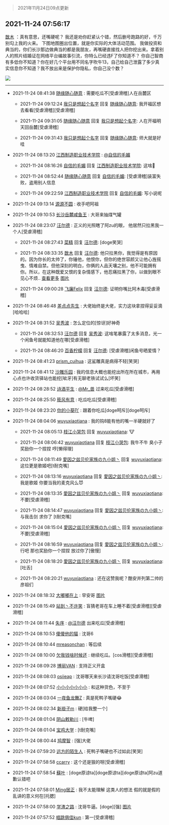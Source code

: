 > 2021年11月24日09点更新
<link rel="stylesheet" href="https://cdn.jsdelivr.net/gh/taotie6/sampleJSON@main/css/photo_show.css">
<meta name="referrer" content="no-referrer" />


 ## 2021-11-24 07:56:17 

 [㪚木](https://www.coolapk.com/feed/31673310?shareKey=ZTJjYmMwNmM0NWJhNjE5ZDgzZDU~) ：真有意思，还嘴硬呢？
我还是劝你赶紧认个错，然后删号跑路的好，千万别勾上我的火来。
下图地图圈出位置，就是你实际的大体活动范围。
我做投资和典当的，你们长沙那边做典当的都是我朋友，再嘴硬直接找人把你挖出来。拿着别人的照片结婚证在网络平台编故事引流，你特么已经违F了你知道不？<!--break-->
你自己智商有多低你不知道？你在好几个平台用不同名字吹牛13，自己给自己泄露了多少真实信息你不知道？我不放出来是保护你隐私，你自己没个数？ 

<div class="album">
<img class="img-item" src="http://image.coolapk.com/feed/2021/1124/07/1081091_6ead5f73_1776_5597_184@1080x2328.jpeg" />
</div>

 ------- 

- 2021-11-24 08:41:38 [随缘随心随意](uid=2974753) : 需要吃瓜不[受虐滑稽]人在岳麓区 

    - 2021-11-24 09:12:24 [我只是想起个名字](uid=3103130) 回复 [随缘随心随意](uid=2974753): 我开福区想去看看[受虐滑稽][受虐滑稽] 

    - 2021-11-24 09:31:05 [随缘随心随意](uid=2974753) 回复 [我只是想起个名字](uid=3103130): 人在开福明天回岳麓[受虐滑稽] 

    - 2021-11-24 09:31:43 [我只是想起个名字](uid=3103130) 回复 [随缘随心随意](uid=2974753): 师大就是好哇 

- 2021-11-24 08:13:20 [江西制造职业技术学院](uid=2939069) : <a class="feed-link-uname" href="/u/自信的毛媚">@自信的毛媚</a> 

    - 2021-11-24 08:16:26 [自信的毛媚](uid=3591714) 回复 [江西制造职业技术学院](uid=2939069): 这啥🍉 

    - 2021-11-24 08:52:44 [随缘随心随意](uid=2974753) 回复 [自信的毛媚](uid=3591714): [受虐滑稽]装富失败，盗用别人信息 

    - 2021-11-24 09:22:59 [江西制造职业技术学院](uid=2939069) 回复 [自信的毛媚](uid=3591714): 写小说呢 

- 2021-11-24 09:13:14 [源源不圆](uid=1332368) : 收手吧阿祖 

- 2021-11-24 09:10:53 [长沙岳麓咸鱼王](uid=1096201) : 大哥来抽煤气罐 

- 2021-11-24 08:23:07 [汪尔德](uid=1595236) : 正义的光照瞎了阿zu的眼， 他居然只拉黑我一个人[受虐滑稽] 

    - 2021-11-24 08:27:43 [菜精](uid=2075001) 回复 [汪尔德](uid=1595236): [doge笑哭] 

    - 2021-11-24 08:33:35 [㪚木](uid=1081091) 回复 [汪尔德](uid=1595236): 他只拉黑你，我觉得是有原因的。因为你长的太帅了，你锤他，他恨你，但你的绝世容颜又让他心旌摇曳、情难自禁。但他深刻的明白，你俩的人品天壤之别，他不可能拥有你。所以，在这种既爱又恨的复杂情感下，他忍痛拉黑了你，以做到眼不见心不烦.. <a href="/feed/replyList?id=245147203">查看更多</a> [图片](http://image.coolapk.com/feed/2019/0413/20/1081091_1555160241_2687@434x296.gif)

    - 2021-11-24 09:00:28 [飞廉Felix](uid=900024) 回复 [汪尔德](uid=1595236): 证明你嘴比阿木毒[受虐滑稽] 

- 2021-11-24 08:46:48 [差点点先生](uid=1622444) : 大佬始终是大佬，实力这块拿捏得妥妥滴[哈哈哈] 

- 2021-11-24 08:31:52 [吴秀波](uid=1158063) : 怎么定位的[惊讶]好神奇 

    - 2021-11-24 08:32:53 [汪尔德](uid=1595236) 回复 [吴秀波](uid=1158063): 这啥笔暴露了太多消息，光一个闲鱼号就能知道他在哪[受虐滑稽] 

    - 2021-11-24 08:46:20 [百香柠檬](uid=2068085) 回复 [汪尔德](uid=1595236): [受虐滑稽]闲鱼号晒爱情？ 

- 2021-11-24 08:41:23 [prism_cuihua](uid=1243854) : 这鲨雕真是病得不轻[笑哭] 

- 2021-11-24 08:41:12 [沙雕乐园](uid=2447129) : 我的信息大概也能挖出所在所在城市，再用心点也许收货驿站也能挖[呲牙]有无聊老铁试试么[坏笑] 

- 2021-11-24 08:28:52 [诗酒平生](uid=1690437) : <a class="feed-link-uname" href="/u/Mr_兽">@Mr_兽</a> 过来吃瓜[受虐滑稽] 

- 2021-11-24 08:25:50 [筱风有意](uid=1113136) : 吃瓜吃瓜[受虐滑稽] 

- 2021-11-24 08:23:20 [你的小葵吖](uid=1519059) : 跟着你吃瓜[doge呵斥][doge呵斥] 

- 2021-11-24 08:04:06 [wuyuxiaotiana](uid=686790) : 我的钩8能有他的嘴一半硬就好了 

    - 2021-11-24 08:05:13 [枝江小哭包](uid=3282305) 回复 [wuyuxiaotiana](uid=686790): 🐮 

    - 2021-11-24 08:06:42 [wuyuxiaotiana](uid=686790) 回复 [枝江小哭包](uid=3282305): 我牛不牛 臭小子 奖励你一个捏捏 哼[懒得理] 

    - 2021-11-24 08:11:49 [愛因之兹贝伦家族の九小姐丶](uid=2533572) 回复 [wuyuxiaotiana](uid=686790): 这位更是歌姬吧[t耐克嘴] 

    - 2021-11-24 08:13:16 [wuyuxiaotiana](uid=686790) 回复 [愛因之兹贝伦家族の九小姐丶](uid=2533572): 我是歌姬 你要当我的麦克风么😈 

    - 2021-11-24 08:13:35 [愛因之兹贝伦家族の九小姐丶](uid=2533572) 回复 [wuyuxiaotiana](uid=686790): 不要[受虐滑稽] 

    - 2021-11-24 08:14:47 [wuyuxiaotiana](uid=686790) 回复 [愛因之兹贝伦家族の九小姐丶](uid=2533572): 与我击剑 求你了 [t耐克嘴] 

    - 2021-11-24 08:15:04 [愛因之兹贝伦家族の九小姐丶](uid=2533572) 回复 [wuyuxiaotiana](uid=686790): 不要[受虐滑稽] 

    - 2021-11-24 08:16:59 [wuyuxiaotiana](uid=686790) 回复 [愛因之兹贝伦家族の九小姐丶](uid=2533572): 行吧 那也奖励你一个捏捏 放过你了[傲慢] 

    - 2021-11-24 08:18:20 [愛因之兹贝伦家族の九小姐丶](uid=2533572) 回复 [wuyuxiaotiana](uid=686790): [吐舌] 

    - 2021-11-24 08:20:21 [wuyuxiaotiana](uid=686790) : 还在这赞我呢？酷安并列第二帅的彦祖们 

- 2021-11-24 08:18:32 [大嘟嘟在上](uid=4316956) : 早安哥 [图片](http://image.coolapk.com/feed/2021/1124/08/4316956_628172c1_3111_7084_971@720x960.jpeg)

- 2021-11-24 08:15:49 [站到丶不许笑](uid=1165627) : 盲猜老哥在车上睡不着[受虐滑稽][受虐滑稽] 

- 2021-11-24 08:11:44 [失序](uid=1009107) : <a class="feed-link-uname" href="/u/汪尔德">@汪尔德</a> 出来吃瓜[受虐滑稽] 

- 2021-11-24 08:10:53 [傻傻他的猫](uid=831321) : 沈哥6 

- 2021-11-24 08:10:44 [mreasonchan](uid=1788670) : 等后续 

- 2021-11-24 08:10:00 [欠我钱啥时候还](uid=2908065) : 继续吃瓜。[cos滑稽][受虐滑稽] 

- 2021-11-24 08:09:28 [博丽VAN](uid=3167897) : 支持正义开盒 

- 2021-11-24 08:08:03 [osiieap](uid=1687962) : 沈哥哪天来长沙请沈哥吃饭[受虐滑稽] 

- 2021-11-24 08:07:52 [小小小小小小小](uid=3014404) : 和这种货色，不至于 

- 2021-11-24 08:03:04 [一夜鱼龙舞Z](uid=2440130) : 真是死鸭子嘴硬😂 

- 2021-11-24 08:02:34 [新褂子m](uid=913624) : 硬[给我整一个] 

- 2021-11-24 08:01:04 [阴山敕勒川](uid=1028042) : [牛啤] 

- 2021-11-24 08:01:04 [宝鸡大学](uid=797099) : [t耐克嘴] 

- 2021-11-24 08:00:44 [鸠摩智](uid=861714) : [强]大佬 

- 2021-11-24 07:59:20 [远方的陌生人](uid=1887972) : 死鸭子嘴硬也不过如此[笑哭] 

- 2021-11-24 07:58:58 [ccarry](uid=2260526) : 这个还是狠的呀[受虐滑稽] 

- 2021-11-24 07:58:54 [蘇叶](uid=3862145) : [doge原谅ta][doge原谅ta][doge原谅ta]阿zu道歉认错吧 

- 2021-11-24 07:58:01 [Ming居正](uid=3232346) : 我不太能理解 这类人的想法 假的就是假的 乱讲的意义何在[托腮] 

- 2021-11-24 07:58:00 [学渣之路](uid=935369) : 沈哥牛逼。[doge][强] [图片](http://image.coolapk.com/feed/2021/1124/07/935369_68b39f5c_1880_1723_530@780x768.jpeg)

- 2021-11-24 07:57:52 [唱跳俱佳kun](uid=1097335) : 第一[受虐滑稽] 

